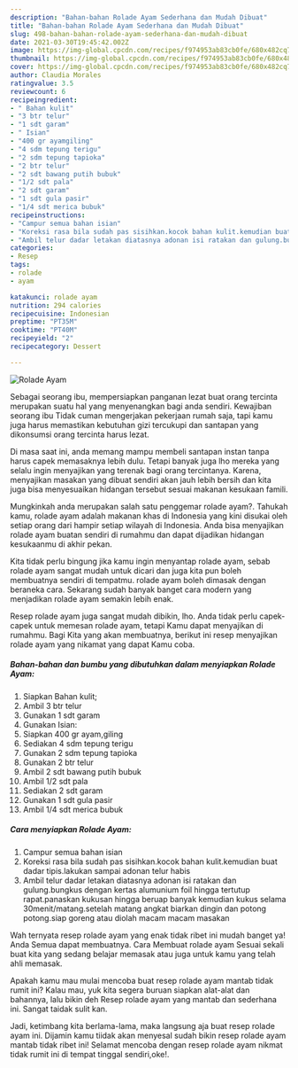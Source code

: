 ```yaml
---
description: "Bahan-bahan Rolade Ayam Sederhana dan Mudah Dibuat"
title: "Bahan-bahan Rolade Ayam Sederhana dan Mudah Dibuat"
slug: 498-bahan-bahan-rolade-ayam-sederhana-dan-mudah-dibuat
date: 2021-03-30T19:45:42.002Z
image: https://img-global.cpcdn.com/recipes/f974953ab83cb0fe/680x482cq70/rolade-ayam-foto-resep-utama.jpg
thumbnail: https://img-global.cpcdn.com/recipes/f974953ab83cb0fe/680x482cq70/rolade-ayam-foto-resep-utama.jpg
cover: https://img-global.cpcdn.com/recipes/f974953ab83cb0fe/680x482cq70/rolade-ayam-foto-resep-utama.jpg
author: Claudia Morales
ratingvalue: 3.5
reviewcount: 6
recipeingredient:
- " Bahan kulit"
- "3 btr telur"
- "1 sdt garam"
- " Isian"
- "400 gr ayamgiling"
- "4 sdm tepung terigu"
- "2 sdm tepung tapioka"
- "2 btr telur"
- "2 sdt bawang putih bubuk"
- "1/2 sdt pala"
- "2 sdt garam"
- "1 sdt gula pasir"
- "1/4 sdt merica bubuk"
recipeinstructions:
- "Campur semua bahan isian"
- "Koreksi rasa bila sudah pas sisihkan.kocok bahan kulit.kemudian buat dadar tipis.lakukan sampai adonan telur habis"
- "Ambil telur dadar letakan diatasnya adonan isi ratakan dan gulung.bungkus dengan kertas alumunium foil hingga tertutup rapat.panaskan kukusan hingga beruap banyak kemudian kukus selama 30menit/matang.setelah matang angkat biarkan dingin dan potong potong.siap goreng atau diolah macam macam masakan"
categories:
- Resep
tags:
- rolade
- ayam

katakunci: rolade ayam 
nutrition: 294 calories
recipecuisine: Indonesian
preptime: "PT35M"
cooktime: "PT40M"
recipeyield: "2"
recipecategory: Dessert

---
```



![Rolade Ayam](https://img-global.cpcdn.com/recipes/f974953ab83cb0fe/680x482cq70/rolade-ayam-foto-resep-utama.jpg)

Sebagai seorang ibu, mempersiapkan panganan lezat buat orang tercinta merupakan suatu hal yang menyenangkan bagi anda sendiri. Kewajiban seorang ibu Tidak cuman mengerjakan pekerjaan rumah saja, tapi kamu juga harus memastikan kebutuhan gizi tercukupi dan santapan yang dikonsumsi orang tercinta harus lezat.

Di masa  saat ini, anda memang mampu membeli santapan instan tanpa harus capek memasaknya lebih dulu. Tetapi banyak juga lho mereka yang selalu ingin menyajikan yang terenak bagi orang tercintanya. Karena, menyajikan masakan yang dibuat sendiri akan jauh lebih bersih dan kita juga bisa menyesuaikan hidangan tersebut sesuai makanan kesukaan famili. 



Mungkinkah anda merupakan salah satu penggemar rolade ayam?. Tahukah kamu, rolade ayam adalah makanan khas di Indonesia yang kini disukai oleh setiap orang dari hampir setiap wilayah di Indonesia. Anda bisa menyajikan rolade ayam buatan sendiri di rumahmu dan dapat dijadikan hidangan kesukaanmu di akhir pekan.

Kita tidak perlu bingung jika kamu ingin menyantap rolade ayam, sebab rolade ayam sangat mudah untuk dicari dan juga kita pun boleh membuatnya sendiri di tempatmu. rolade ayam boleh dimasak dengan beraneka cara. Sekarang sudah banyak banget cara modern yang menjadikan rolade ayam semakin lebih enak.

Resep rolade ayam juga sangat mudah dibikin, lho. Anda tidak perlu capek-capek untuk memesan rolade ayam, tetapi Kamu dapat menyajikan di rumahmu. Bagi Kita yang akan membuatnya, berikut ini resep menyajikan rolade ayam yang nikamat yang dapat Kamu coba.

<!--inarticleads1-->

##### Bahan-bahan dan bumbu yang dibutuhkan dalam menyiapkan Rolade Ayam:

1. Siapkan  Bahan kulit;
1. Ambil 3 btr telur
1. Gunakan 1 sdt garam
1. Gunakan  Isian:
1. Siapkan 400 gr ayam,giling
1. Sediakan 4 sdm tepung terigu
1. Gunakan 2 sdm tepung tapioka
1. Gunakan 2 btr telur
1. Ambil 2 sdt bawang putih bubuk
1. Ambil 1/2 sdt pala
1. Sediakan 2 sdt garam
1. Gunakan 1 sdt gula pasir
1. Ambil 1/4 sdt merica bubuk




<!--inarticleads2-->

##### Cara menyiapkan Rolade Ayam:

1. Campur semua bahan isian
1. Koreksi rasa bila sudah pas sisihkan.kocok bahan kulit.kemudian buat dadar tipis.lakukan sampai adonan telur habis
1. Ambil telur dadar letakan diatasnya adonan isi ratakan dan gulung.bungkus dengan kertas alumunium foil hingga tertutup rapat.panaskan kukusan hingga beruap banyak kemudian kukus selama 30menit/matang.setelah matang angkat biarkan dingin dan potong potong.siap goreng atau diolah macam macam masakan




Wah ternyata resep rolade ayam yang enak tidak ribet ini mudah banget ya! Anda Semua dapat membuatnya. Cara Membuat rolade ayam Sesuai sekali buat kita yang sedang belajar memasak atau juga untuk kamu yang telah ahli memasak.

Apakah kamu mau mulai mencoba buat resep rolade ayam mantab tidak rumit ini? Kalau mau, yuk kita segera buruan siapkan alat-alat dan bahannya, lalu bikin deh Resep rolade ayam yang mantab dan sederhana ini. Sangat taidak sulit kan. 

Jadi, ketimbang kita berlama-lama, maka langsung aja buat resep rolade ayam ini. Dijamin kamu tiidak akan menyesal sudah bikin resep rolade ayam mantab tidak ribet ini! Selamat mencoba dengan resep rolade ayam nikmat tidak rumit ini di tempat tinggal sendiri,oke!.


